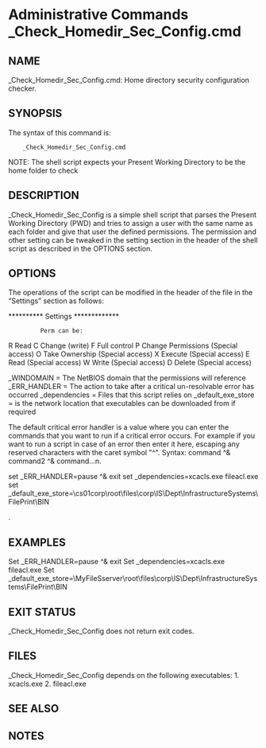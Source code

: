 # Administrative Commands                                       		              _Check_Homedir_Sec_Config.cmd

## NAME
_Check_Homedir_Sec_Config.cmd: Home directory security configuration checker.
     
## SYNOPSIS

 The syntax of this command is:
```
	_Check_Homedir_Sec_Config.cmd
```

NOTE: The shell script expects your Present Working Directory to be the home folder to check

## DESCRIPTION
_Check_Homedir_Sec_Config is a simple shell script that parses the Present Working Directory (PWD) and tries to assign a user with the same name as each folder and give that user the defined permissions. The permission and other setting can be tweaked in the setting section in the header of the shell script as described in the OPTIONS section.


## OPTIONS

The operations of the script can be modified in the header of the file in the “Settings” section as follows:

**********   Settings *************

             Perm can be: 
R Read
C  Change (write)
F  Full control
P  Change Permissions (Special access)
O  Take Ownership (Special access)
X  Execute (Special access)
E  Read (Special access)
W  Write (Special access)
D  Delete (Special access)

 _WINDOMAIN    = The NetBIOS domain that the permissions will reference
 _ERR_HANDLER  = The action to take after a critical un-resolvable error has occurred 
 _dependencies = Files that this script relies on
 _default_exe_store = is the network location that executables can be downloaded from if required
		
The default critical error handler is a value where you can enter the commands that you want to run if a critical error occurs. For example if you want to run a script in case of an error then enter it here, escaping any reserved characters with the caret symbol "^". Syntax: command ^& command2 ^& command…n.

set _ERR_HANDLER=pause ^& exit
set _dependencies=xcacls.exe fileacl.exe
set _default_exe_store=\\cs01corp\root\files\corp\IS\Dept\InfrastructureSystems\FilePrint\BIN
 
. 

## EXAMPLES

Set _ERR_HANDLER=pause ^& exit
Set _dependencies=xcacls.exe fileacl.exe
Set _default_exe_store=\\MyFileSserver\root\files\corp\IS\Dept\InfrastructureSystems\FilePrint\BIN


## EXIT STATUS

_Check_Homedir_Sec_Config does not return exit codes. 


## FILES

_Check_Homedir_Sec_Config depends on the following executables:
    1. xcacls.exe
    2. fileacl.exe

## SEE ALSO



## NOTES
